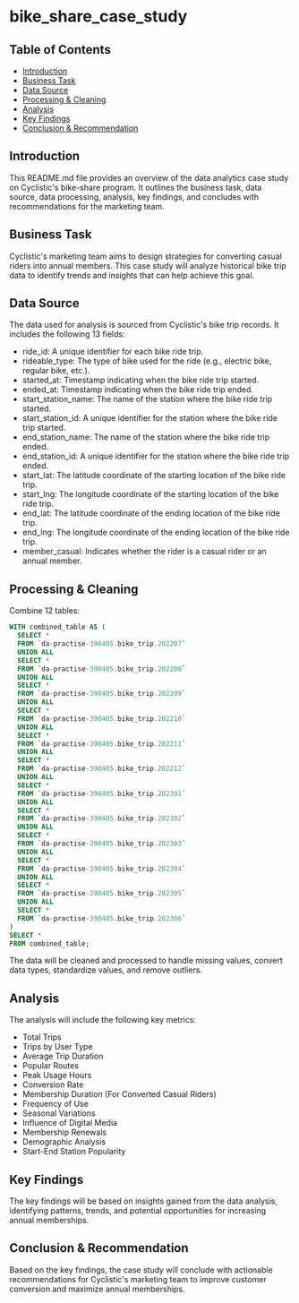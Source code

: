 # bike_share_case_study

## Table of Contents
- [Introduction](#introduction)
- [Business Task](#business-task)
- [Data Source](#data-source)
- [Processing & Cleaning](#processing--cleaning)
- [Analysis](#analysis)
- [Key Findings](#key-findings)
- [Conclusion & Recommendation](#conclusion--recommendation)

## Introduction
This README.md file provides an overview of the data analytics case study on Cyclistic's bike-share program. It outlines the business task, data source, data processing, analysis, key findings, and concludes with recommendations for the marketing team.

## Business Task
Cyclistic's marketing team aims to design strategies for converting casual riders into annual members. This case study will analyze historical bike trip data to identify trends and insights that can help achieve this goal.

## Data Source
The data used for analysis is sourced from Cyclistic's bike trip records. It includes the following 13 fields:
- ride_id: A unique identifier for each bike ride trip.
- rideable_type: The type of bike used for the ride (e.g., electric bike, regular bike, etc.).
- started_at: Timestamp indicating when the bike ride trip started.
- ended_at: Timestamp indicating when the bike ride trip ended.
- start_station_name: The name of the station where the bike ride trip started.
- start_station_id: A unique identifier for the station where the bike ride trip started.
- end_station_name: The name of the station where the bike ride trip ended.
- end_station_id: A unique identifier for the station where the bike ride trip ended.
- start_lat: The latitude coordinate of the starting location of the bike ride trip.
- start_lng: The longitude coordinate of the starting location of the bike ride trip.
- end_lat: The latitude coordinate of the ending location of the bike ride trip.
- end_lng: The longitude coordinate of the ending location of the bike ride trip.
- member_casual: Indicates whether the rider is a casual rider or an annual member.

## Processing & Cleaning
Combine 12 tables: 
```sql
WITH combined_table AS (
  SELECT *
  FROM `da-practise-390405.bike_trip.202207`
  UNION ALL
  SELECT *
  FROM `da-practise-390405.bike_trip.202208`
  UNION ALL
  SELECT *
  FROM `da-practise-390405.bike_trip.202209`
  UNION ALL
  SELECT *
  FROM `da-practise-390405.bike_trip.202210`
  UNION ALL
  SELECT *
  FROM `da-practise-390405.bike_trip.202211`
  UNION ALL
  SELECT *
  FROM `da-practise-390405.bike_trip.202212`
  UNION ALL
  SELECT *
  FROM `da-practise-390405.bike_trip.202301`
  UNION ALL
  SELECT *
  FROM `da-practise-390405.bike_trip.202302`
  UNION ALL
  SELECT *
  FROM `da-practise-390405.bike_trip.202303`
  UNION ALL
  SELECT *
  FROM `da-practise-390405.bike_trip.202304`
  UNION ALL
  SELECT *
  FROM `da-practise-390405.bike_trip.202305`
  UNION ALL
  SELECT *
  FROM `da-practise-390405.bike_trip.202306`
)
SELECT *
FROM combined_table;
```
The data will be cleaned and processed to handle missing values, convert data types, standardize values, and remove outliers.

## Analysis
The analysis will include the following key metrics:
- Total Trips
- Trips by User Type
- Average Trip Duration
- Popular Routes
- Peak Usage Hours
- Conversion Rate
- Membership Duration (For Converted Casual Riders)
- Frequency of Use
- Seasonal Variations
- Influence of Digital Media
- Membership Renewals
- Demographic Analysis
- Start-End Station Popularity

## Key Findings
The key findings will be based on insights gained from the data analysis, identifying patterns, trends, and potential opportunities for increasing annual memberships.

## Conclusion & Recommendation
Based on the key findings, the case study will conclude with actionable recommendations for Cyclistic's marketing team to improve customer conversion and maximize annual memberships.



